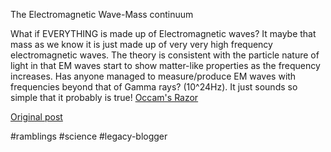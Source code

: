 <!--
date: '2006-01-11'
published: true
slug: 2006-01-electromagnetic-wave-mass-continuum_11
time_to_read: 5
title: ''
-->

The Electromagnetic Wave-Mass continuum  

What if EVERYTHING is made up of Electromagnetic waves? It maybe that mass as we know it is just made up of very very high frequency electromagnetic waves. The theory is consistent with the particle nature of light in that EM waves start to show matter-like properties as the frequency increases. Has anyone managed to measure/produce EM waves with frequencies beyond that of Gamma rays? (10^24Hz). It just sounds so simple that it probably is true! [Occam's Razor](http://en.wikipedia.org/wiki/Occam's_Razor)

[Original post](https://ysfk.blogspot.com/2006/01/electromagnetic-wave-mass-continuum_11.html)

#ramblings #science #legacy-blogger 